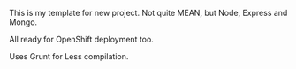 This is my template for new project. Not quite MEAN, but Node, Express and Mongo.

All ready for OpenShift deployment too.

Uses Grunt for Less compilation.
